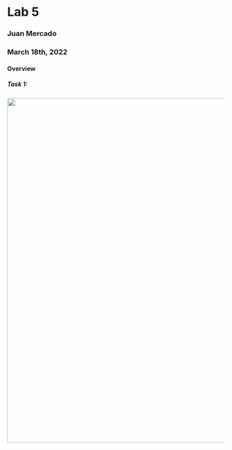# Lab 5

### Juan Mercado
### March 18th, 2022

#### Overview

##### Task 1:

<img src="" width="800">
